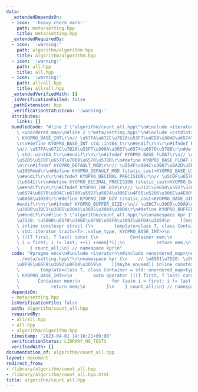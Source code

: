 ```yaml
---
data:
  _extendedDependsOn:
  - icon: ':heavy_check_mark:'
    path: meta/setting.hpp
    title: meta/setting.hpp
  _extendedRequiredBy:
  - icon: ':warning:'
    path: algorithm/algorithm.hpp
    title: algorithm/algorithm.hpp
  - icon: ':warning:'
    path: all.hpp
    title: all.hpp
  - icon: ':warning:'
    path: all/all.hpp
    title: all/all.hpp
  _extendedVerifiedWith: []
  _isVerificationFailed: false
  _pathExtension: hpp
  _verificationStatusIcon: ':warning:'
  attributes:
    links: []
  bundledCode: "#line 2 \"algorithm/count_all.hpp\"\n#include <iterator>\n#include\
    \ <unordered_map>\n#line 2 \"meta/setting.hpp\"\n#include <cstdint>\r\n\r\n#ifndef\
    \ KYOPRO_BASE_INT\r\n// \u57FA\u672C\u7B26\u53F7\u4ED8\u304D\u6574\u6570\u578B\
    \r\n#define KYOPRO_BASE_INT std::int64_t\r\n#endif\r\n\r\n#ifndef KYOPRO_BASE_UINT\r\
    \n// \u57FA\u672C\u7B26\u53F7\u306A\u3057\u6574\u6570\u578B\r\n#define KYOPRO_BASE_UINT\
    \ std::uint64_t\r\n#endif\r\n\r\n#ifndef KYOPRO_BASE_FLOAT\r\n// \u57FA\u672C\u6D6E\
    \u52D5\u5C0F\u6570\u70B9\u6570\u578B\r\n#define KYOPRO_BASE_FLOAT double\r\n#endif\r\
    \n\r\n#ifndef KYOPRO_DEFAULT_MOD\r\n// \u554F\u984C\u3067\u8A2D\u5B9A\u3055\u308C\
    \u305Fmod\r\n#define KYOPRO_DEFAULT_MOD (static_cast<KYOPRO_BASE_UINT>(998244353))\r\
    \n#endif\r\n\r\n#ifndef KYOPRO_DECIMAL_PRECISION\r\n// \u5C0F\u6570\u7CBE\u5EA6\
    (\u6841)\r\n#define KYOPRO_DECIMAL_PRECISION (static_cast<KYOPRO_BASE_UINT>(12))\r\
    \n#endif\r\n\r\n#ifndef KYOPRO_INF_DIV\r\n// \u7121\u9650\u5927\u3092\u8868\u3059\
    \u6574\u6570\u304C\u6700\u5927\u5024\u306E\u4F55\u5206\u306E\u4E00\u304B\u3092\
    \u8868\u3059\r\n#define KYOPRO_INF_DIV (static_cast<KYOPRO_BASE_UINT>(3))\r\n\
    #endif\r\n\r\n#ifndef KYOPRO_BUFFER_SIZE\r\n// \u30C7\u30D5\u30A9\u30EB\u30C8\u306E\
    \u30D0\u30C3\u30D5\u30A1\u30B5\u30A4\u30BA\r\n#define KYOPRO_BUFFER_SIZE (static_cast<KYOPRO_BASE_UINT>(2048))\r\
    \n#endif\r\n#line 5 \"algorithm/count_all.hpp\"\n\nnamespace kpr {\n    // \u8981\
    \u7D20: \u500B\u6570\u306E\u8F9E\u66F8\u3092\u8FD4\u3059\n    [[maybe_unused]]\
    \ inline constexpr struct {\n        template<class T, class Container = std::unordered_map<typename\
    \ std::iterator_traits<T>::value_type, KYOPRO_BASE_INT>>\n        auto operator\
    \ ()(T first, T last) const {\n            Container mem;\n            for (auto\
    \ i = first; i != last; ++i) ++mem[*i];\n            return mem;\n        }\n\
    \    } count_all;\n} // namespace kpr\n"
  code: "#pragma once\n#include <iterator>\n#include <unordered_map>\n#include \"\
    ../meta/setting.hpp\"\n\nnamespace kpr {\n    // \u8981\u7D20: \u500B\u6570\u306E\
    \u8F9E\u66F8\u3092\u8FD4\u3059\n    [[maybe_unused]] inline constexpr struct {\n\
    \        template<class T, class Container = std::unordered_map<typename std::iterator_traits<T>::value_type,\
    \ KYOPRO_BASE_INT>>\n        auto operator ()(T first, T last) const {\n     \
    \       Container mem;\n            for (auto i = first; i != last; ++i) ++mem[*i];\n\
    \            return mem;\n        }\n    } count_all;\n} // namespace kpr\n"
  dependsOn:
  - meta/setting.hpp
  isVerificationFile: false
  path: algorithm/count_all.hpp
  requiredBy:
  - all/all.hpp
  - all.hpp
  - algorithm/algorithm.hpp
  timestamp: '2023-04-01 14:10:21+09:00'
  verificationStatus: LIBRARY_NO_TESTS
  verifiedWith: []
documentation_of: algorithm/count_all.hpp
layout: document
redirect_from:
- /library/algorithm/count_all.hpp
- /library/algorithm/count_all.hpp.html
title: algorithm/count_all.hpp
---
```

